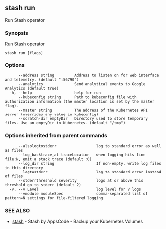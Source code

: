## stash run

Run Stash operator

### Synopsis


Run Stash operator

```
stash run [flags]
```

### Options

```
      --address string         Address to listen on for web interface and telemetry. (default ":56790")
      --analytics              Send analytical events to Google Analytics (default true)
  -h, --help                   help for run
      --kubeconfig string      Path to kubeconfig file with authorization information (the master location is set by the master flag).
      --master string          The address of the Kubernetes API server (overrides any value in kubeconfig)
      --scratch-dir emptyDir   Directory used to store temporary files. Use an emptyDir in Kubernetes. (default "/tmp")
```

### Options inherited from parent commands

```
      --alsologtostderr                  log to standard error as well as files
      --log_backtrace_at traceLocation   when logging hits line file:N, emit a stack trace (default :0)
      --log_dir string                   If non-empty, write log files in this directory
      --logtostderr                      log to standard error instead of files
      --stderrthreshold severity         logs at or above this threshold go to stderr (default 2)
  -v, --v Level                          log level for V logs
      --vmodule moduleSpec               comma-separated list of pattern=N settings for file-filtered logging
```

### SEE ALSO
* [stash](stash.md)	 - Stash by AppsCode - Backup your Kubernetes Volumes


